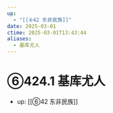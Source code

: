 ```yaml
---
up:
  - "[[⑥42 东非民族]]"
date: 2025-03-01
ctime: 2025-03-01T13:43:44
aliases:
  - 基库尤人
---
```


# ⑥424.1 基库尤人

- up: [[⑥42 东非民族]]
